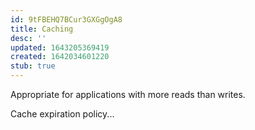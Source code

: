 ```yaml
---
id: 9tFBEHQ7BCur3GXGgOgA8
title: Caching
desc: ''
updated: 1643205369419
created: 1642034601220
stub: true
---
```




Appropriate for applications with more reads than writes.

Cache expiration policy...

